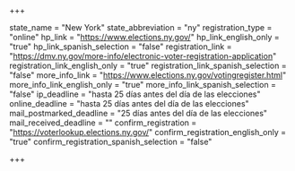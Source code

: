+++

state_name = "New York"
state_abbreviation = "ny"
registration_type = "online"
hp_link = "https://www.elections.ny.gov/"
hp_link_english_only = "true"
hp_link_spanish_selection = "false"
registration_link = "https://dmv.ny.gov/more-info/electronic-voter-registration-application"
registration_link_english_only = "true"
registration_link_spanish_selection = "false"
more_info_link = "https://www.elections.ny.gov/votingregister.html"
more_info_link_english_only = "true"
more_info_link_spanish_selection = "false"
ip_deadline = "hasta 25 días antes del día de las elecciones"
online_deadline = "hasta 25 días antes del día de las elecciones"
mail_postmarked_deadline = "25 días antes del día de las elecciones"
mail_received_deadline = ""
confirm_registration = "https://voterlookup.elections.ny.gov/"
confirm_registration_english_only = "true"
confirm_registration_spanish_selection = "false"

+++